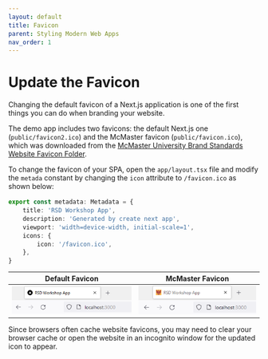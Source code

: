 ```yaml
---
layout: default
title: Favicon
parent: Styling Modern Web Apps
nav_order: 1
---
```


# Update the Favicon

Changing the default favicon of a Next.js application is one of the first things you can do when branding your website.

The demo app includes two favicons: the default Next.js one (`public/favicon2.ico`) and the McMaster favicon (`public/favicon.ico`), which was downloaded from the [McMaster University Brand Standards Website Favicon Folder](https://brand-resources.mcmaster.ca/asset-bank/action/browseItems?categoryId=1516&categoryTypeId=2&cachedCriteria=1).

To change the favicon of your SPA, open the `app/layout.tsx` file and modify the `metada` constant by changing the `icon` attribute to `/favicon.ico` as shown below:

```ts
export const metadata: Metadata = {
    title: 'RSD Workshop App',
    description: 'Generated by create next app',
    viewport: 'width=device-width, initial-scale=1',
    icons: {
        icon: '/favicon.ico',
    },
}
```

Default Favicon          |  McMaster Favicon
:-------------------------:|:-------------------------:
![old-favicon](assets/img/old-favicon.png)  |  ![new-favicon](assets/img/new-favicon.png)

Since browsers often cache website favicons, you may need to clear your browser cache or open the website in an incognito window for the updated icon to appear.